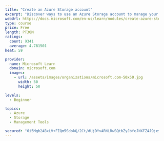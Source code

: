 ```yaml
---
title: "Create an Azure Storage account"
excerpt: "Discover ways to use an Azure Storage account to manage your data for billing, access, and storage location of your blobs, files, queues, and tables."
webUrl: https://docs.microsoft.com/en-us/learn/modules/create-azure-storage-account/
type: course
price: Free
length: PT30M
ratings:
  count: 9341
  average: 4.781501
heat: 59

provider:
  name: Microsoft Learn
  domain: microsoft.com
  images:
    - url: /assets/images/organizations/microsoft.com-50x50.jpg
      width: 50
      height: 50

levels:
  - Beginner

topics:
  - Azure
  - Storage
  - Management Tools

secured: "6i5Mgb2ABxLV+FIQm5SdokQ/2Ct/dUjDYvARNLRwBQtbZyJbfeJNXFZ4J9jesDFu3noZTbokTyERGglzhjjuDdj/Br82xN+VURBAaN51lvKzaTduUoLH/bBh0EPQaRF9a3Pi8Gtjb4OzOCEFXTceQY9CA/0OXhS4fs2vJRmk+EUp27E+9jciPGob8D770pLQFWgZWGnCwWDp9e8f0Z8tNcrX4HySuZykSfIjkkCqXtoAGf+oeZMxvjKuvCDGPIn+R4PNJG3UE35+Juhh2FHfi9Am3/U65O5mZk8jlRBkG4IrmLrGWQSlVET/JfaczxnTIN2p91rFhjdJmik6ywAm3HWIJhMNFgO3BCC1nw7Dn7T355tksTMAqeabWjA25ay+bNe2saKVlBKCwJ4pVoy1LvfbZ3JJ3f6azRWlPxx9SwI=;4XAkh8BhgYhXElbosL7vnA=="
---
```


